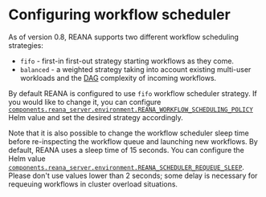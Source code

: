 # Configuring workflow scheduler

As of version 0.8, REANA supports two different workflow scheduling strategies:

- `fifo` - first-in first-out strategy starting workflows as they come.
- `balanced` - a weighted strategy taking into account existing multi-user
workloads and the [DAG](https://en.wikipedia.org/wiki/Directed_acyclic_graph) complexity of incoming workflows.

By default REANA is configured to use `fifo` workflow scheduler strategy.
If you would like to change it, you can configure
[`components.reana_server.environment.REANA_WORKFLOW_SCHEDULING_POLICY`](https://github.com/reanahub/reana/tree/master/helm/reana)
Helm value and set the desired strategy accordingly.

Note that it is also possible to change the workflow scheduler sleep time before re-inspecting
the workflow queue and launching new workflows. By default, REANA uses a sleep time of 15 seconds.
You can configure the Helm value [`components.reana_server.environment.REANA_SCHEDULER_REQUEUE_SLEEP`](https://github.com/reanahub/reana/tree/master/helm/reana).
Please don't use values lower than 2 seconds; some delay is necessary for requeuing workflows in cluster overload situations.
